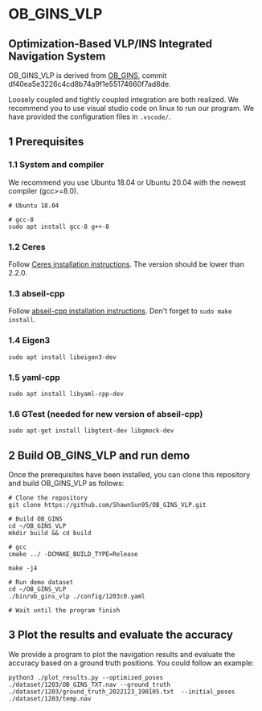 # OB_GINS_VLP

## Optimization-Based VLP/INS Integrated Navigation System

OB_GINS_VLP is derived from [OB_GINS](https://github.com/i2Nav-WHU/OB_GINS), commit df40ea5e3226c4cd8b74a9f1e55174660f7ad8de.

Loosely coupled and tightly coupled integration are both realized. We recommend you to use visual studio code on linux to run our program. We have provided the configuration files in `.vscode/`.

## 1 Prerequisites

### 1.1 System and compiler

We recommend you use Ubuntu 18.04 or Ubuntu 20.04 with the newest compiler (gcc>=8.0).

```shell
# Ubuntu 18.04

# gcc-8
sudo apt install gcc-8 g++-8
```

### 1.2 Ceres

Follow [Ceres installation instructions](http://ceres-solver.org/installation.html). The version should be lower than 2.2.0.

### 1.3 abseil-cpp

Follow [abseil-cpp installation instructions](https://abseil.io/docs/cpp/quickstart-cmake.html). Don't forget to `sudo make install`.

### 1.4 Eigen3

```shell
sudo apt install libeigen3-dev
```

### 1.5 yaml-cpp

```shell
sudo apt install libyaml-cpp-dev
```

### 1.6 GTest (needed for new version of abseil-cpp)

```shell
sudo apt-get install libgtest-dev libgmock-dev
```

## 2 Build OB_GINS_VLP and run demo

Once the prerequisites have been installed, you can clone this repository and build OB_GINS_VLP as follows:

```shell
# Clone the repository
git clone https://github.com/ShawnSun95/OB_GINS_VLP.git

# Build OB_GINS
cd ~/OB_GINS_VLP
mkdir build && cd build

# gcc
cmake ../ -DCMAKE_BUILD_TYPE=Release

make -j4

# Run demo dataset
cd ~/OB_GINS_VLP
./bin/ob_gins_vlp ./config/1203c0.yaml

# Wait until the program finish
```

## 3 Plot the results and evaluate the accuracy

We provide a program to plot the navigation results and evaluate the accuracy based on a ground truth positions. You could follow an example:

```shell
python3 ./plot_results.py --optimized_poses ./dataset/1203/OB_GINS_TXT.nav --ground_truth ./dataset/1203/ground_truth_2022123_190105.txt  --initial_poses ./dataset/1203/temp.nav
```
